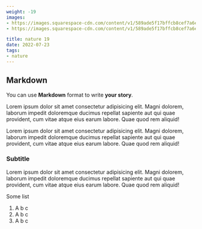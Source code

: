 ```yaml
---
weight: -19
images:
- https://images.squarespace-cdn.com/content/v1/589ade5f17bffcb8cef7a6e6/1510926018582-14KISQSLLAI36HDLZFB2/lips3_sm.jpg?format=1000w
- https://images.squarespace-cdn.com/content/v1/589ade5f17bffcb8cef7a6e6/1510926055460-VAZQSMREJV6UT5OORSGR/lips2_sm.jpg?format=1000w

title: nature 19
date: 2022-07-23
tags:
- nature
---
```


## Markdown

You can use **Markdown** format to write **your story**.

Lorem ipsum dolor sit amet consectetur adipisicing elit. Magni dolorem, laborum impedit doloremque ducimus repellat sapiente aut qui quae provident, cum vitae atque eius earum labore. Quae quod rem aliquid! 

Lorem ipsum dolor sit amet consectetur adipisicing elit. Magni dolorem, laborum impedit doloremque ducimus repellat sapiente aut qui quae provident, cum vitae atque eius earum labore. Quae quod rem aliquid!

### Subtitle

Lorem ipsum dolor sit amet consectetur adipisicing elit. Magni dolorem, laborum impedit doloremque ducimus repellat sapiente aut qui quae provident, cum vitae atque eius earum labore. Quae quod rem aliquid!

Some list

1. A b c
2. A b c
3. A b c 
